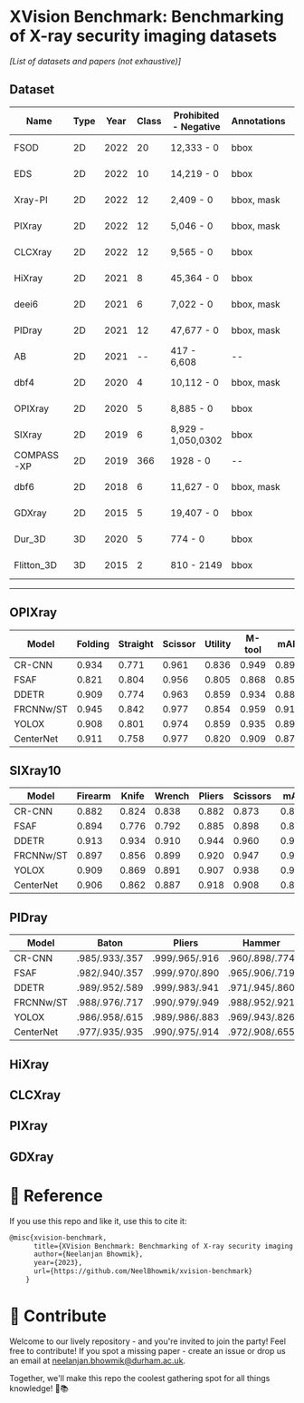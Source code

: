 # XVision Benchmark: Benchmarking of X-ray security imaging datasets

<!-- <p align="center">
  <img src="images/xray-history.png" />
</p> -->

*[List of datasets and papers (not exhaustive)]*

## Dataset

|Name       | Type | Year | Class |Prohibited - Negative| Annotations| Views|Open Source | 
|-----------|------|------|-------------|-------------|------|-----|------|
|FSOD       |2D    | 2022 |20            |12,333 - 0 | bbox|1     |<span style="color:green;">✓</span> [[Link]](https://github.com/DIG-Beihang/XrayDetection)  |
|EDS       |2D    | 2022 |10            |14,219 - 0 | bbox|1     |<span style="color:green;">✓</span> [[Link]](https://github.com/DIG-Beihang/XrayDetection)  |
|Xray-PI       |2D    | 2022 |12            |2,409 - 0 | bbox, mask|1     |<span style="color:green;">✓</span> [[Link]](https://github.com/LPAIS/Xray-PI)  |
|PIXray       |2D    | 2022 |12            |5,046 - 0 | bbox, mask|1     |<span style="color:green;">✓</span> [[Link]](https://github.com/Mbwslib/DDoAS)  |
|CLCXray       |2D    | 2022 |12            |9,565 - 0 | bbox|1     |<span style="color:green;">✓</span> [[Link]](https://github.com/GreysonPhoenix/CLCXray)  |
|HiXray       |2D    | 2021 |8            |45,364 - 0 | bbox|1     |<span style="color:green;">✓</span> [[Link]](https://github.com/DIG-Beihang/XrayDetection)  |
|deei6       |2D    | 2021 |6            |7,022 - 0 | bbox, mask|2     |<span style="color:red;">✕</span> [[Link]](https://breckon.org/toby/publications/papers/bhowmik21energy.pdf)  |
|PIDray    |2D    | 2021 |12           |47,677 - 0  | bbox, mask |1     |<span style="color:green;">✓</span> [[Link]](https://github.com/bywang2018/security-dataset)       |
|AB       |2D    | 2021 |--            |417 - 6,608 | -- |2     |<span style="color:red;">✕</span> [[Link]](https://ieeexplore.ieee.org/document/9534034)  |
|dbf4       |2D    | 2020 |4            |10,112 - 0 | bbox, mask |4     |<span style="color:red;">✕</span> [[Link]](https://breckon.org/toby/publications/papers/isaac20multiview.pdf)  |
|OPIXray    |2D    | 2020 |5            |8,885  - 0 | bbox |1     |<span style="color:green;">✓</span>  [[Link]](https://github.com/OPIXray-author/OPIXray)           |
|SIXray     |2D    | 2019 |6            |8,929 - 1,050,0302 | bbox |1 |<span style="color:green;">✓</span> [[Link]](https://github.com/MeioJane/SIXray)           |
|COMPASS-XP     |2D    | 2019 |366            |1928 - 0 | -- |1 |<span style="color:green;">✓</span> [[Link]](https://zenodo.org/record/2654887#.YUtGVHVKikA)           |
|dbf6       |2D    | 2018 |6            |11,627 - 0 | bbox, mask |4    |<span style="color:red;">✕</span> [[Link]](https://breckon.org/toby/publications/papers/akcay18architectures.pdf)  |
|GDXray       |2D    | 2015 |5            |19,407 - 0 | bbox |1     |<span style="color:green;">✓</span> [[Link]](https://domingomery.ing.puc.cl/material/gdxray/)  |
|Dur_3D       |3D    | 2020 |5            |774 - 0 | bbox | --   |<span style="color:red;">✕</span> [[Link]](https://arxiv.org/abs/2008.01218)  |
|Flitton_3D       |3D    | 2015 |2        |810 - 2149 | bbox | --   |<span style="color:red;">✕</span> [[Link]](https://breckon.org/toby/publications/papers/flitton15codebooks.pdf)  |

---

## OPIXray

| Model      | Folding | Straight | Scissor | Utility | M-tool | mAP   |
|------------|---------|----------|---------|---------|--------|-------|
| CR-CNN     | 0.934   | 0.771    | 0.961   | 0.836   | 0.949  | 0.890 |
| FSAF       | 0.821   | 0.804    | 0.956   | 0.805   | 0.868  | 0.851 |
| DDETR      | 0.909   | 0.774    | 0.963   | 0.859   | 0.934  | 0.888 |
| FRCNNw/ST  | 0.945   | 0.842    | 0.977   | 0.854   | 0.959  | 0.915 |
| YOLOX      | 0.908   | 0.801    | 0.974   | 0.859   | 0.935  | 0.896 |
| CenterNet  | 0.911   | 0.758    | 0.977   | 0.820   | 0.909  | 0.875 |


## SIXray10

| Model      | Firearm | Knife | Wrench | Pliers | Scissors | mAP   |
|------------|---------|-------|--------|--------|----------|-------|
| CR-CNN     | 0.882   | 0.824 | 0.838  | 0.882  | 0.873    | 0.860 |
| FSAF       | 0.894   | 0.776 | 0.792  | 0.885  | 0.898    | 0.849 |
| DDETR      | 0.913   | 0.934 | 0.910  | 0.944  | 0.960    | 0.932 |
| FRCNNw/ST  | 0.897   | 0.856 | 0.899  | 0.920  | 0.947    | 0.904 |
| YOLOX      | 0.909   | 0.869 | 0.891  | 0.907  | 0.938    | 0.903 |
| CenterNet  | 0.906   | 0.862 | 0.887  | 0.918  | 0.908    | 0.896 |


## PIDray

| Model      | Baton                  | Pliers                 | Hammer                 | Powerbank              | Scissors               | Wrench                 | Gun                    | Bullet                 | Sprayer                | HandCuffs              | Knife                  | Lighter                | mAP                   |
|------------|------------------------|------------------------|------------------------|------------------------|------------------------|------------------------|------------------------|------------------------|------------------------|------------------------|------------------------|------------------------|------------------------|
| CR-CNN     | .985/.933/.357       | .999/.965/.916       | .960/.898/.774       | .953/.951/.753       | .958/.926/.735       | .984/.969/.930       | .158/.416/.655       | .945/.873/.332       | .775/.892/.544       | .989/.983/.989       | .379/.630/.479       | .843/.741/.125       | .827/.848/.633       |
| FSAF       | .982/.940/.357       | .999/.970/.890       | .965/.906/.719       | .952/.965/.672       | .924/.931/.621       | .979/.957/.942       | .088/.307/.550       | .950/.909/.264       | .748/.866/.595       | .988/.982/.990       | .279/.615/.474       | .855/.765/.114       | .809/.843/.599       |
| DDETR      | .989/.952/.589       | .999/.983/.941       | .971/.945/.860       | .969/.968/.723       | .970/.968/.845       | .987/.983/.981       | .099/.337/.645       | .966/.877/.384       | .950/.914/.703       | .988/.986/.990       | .578/.724/.537       | .872/.781/.388       | .861/.868/.716       |
| FRCNNw/ST  | .988/.976/.717       | .990/.979/.949       | .988/.952/.921       | .969/.978/.835       | .981/.963/.910       | .988/.987/.990       | .506/.579/.756       | .962/.872/.505       | .958/.943/.676       | .988/.986/.990       | .692/.753/.620       | .867/.787/.906       | .906/.896/.765       |
| YOLOX      | .986/.958/.615       | .989/.986/.883       | .969/.943/.826       | .964/.966/.737       | .982/.964/.840       | .958/.987/.978       | .334/.472/.666       | .960/.902/.393       | .905/.928/.676       | .989/.986/.990       | .670/.707/.525       | .846/.795/.213       | .879/.883/.695       |
| CenterNet  | .977/.935/.935       | .990/.975/.914       | .972/.908/.655       | .952/.955/.649       | .967/.933/.649       | .983/.970/.963       | .278/.441/.568       | .891/.748/.207       | .732/.863/.334       | .989/.987/.989       | .439/.605/.362       | .851/.723/.143       | .835/.837/.566       |


## HiXray


## CLCXray


## PIXray


## GDXray


<!-- ## deei6


## dbf6  -->


# :frog: Reference
If you use this repo and like it, use this to cite it:
```tex
@misc{xvision-benchmark,
      title={XVision Benchmark: Benchmarking of X-ray security imaging datasets},
      author={Neelanjan Bhowmik},
      year={2023},
      url={https://github.com/NeelBhowmik/xvision-benchmark}
    }
```
# :rocket: Contribute

Welcome to our lively repository - and you're invited to join the party! Feel free to contribute! If you spot a missing paper - create an issue or drop us an email at neelanjan.bhowmik@durham.ac.uk. 

Together, we'll make this repo the coolest gathering spot for all things knowledge! 🚀📚

